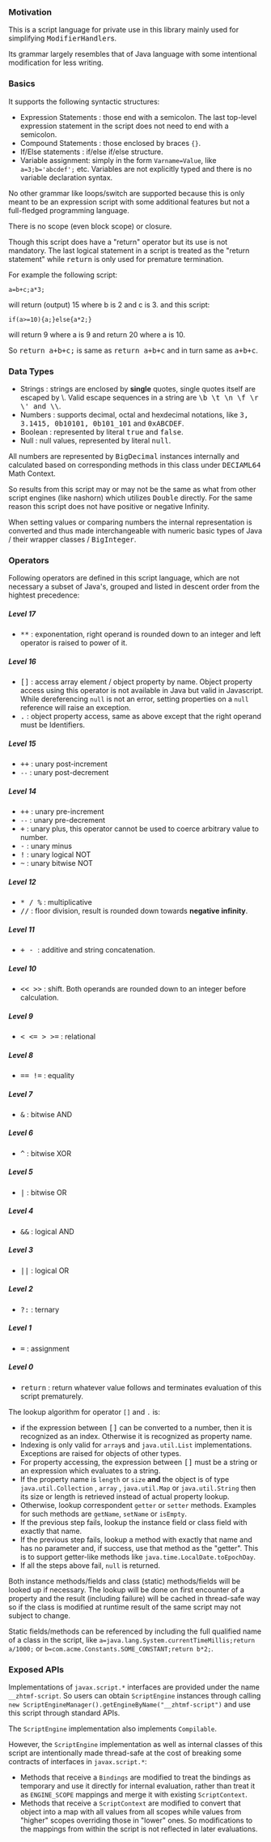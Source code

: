 

### Motivation
This is a script language for private use in this library mainly used for simplifying <tt>ModifierHandler</tt>s.
 
Its grammar largely resembles that of Java language with some intentional modification for less writing.

### Basics
It supports the following syntactic structures:

* Expression Statements : those end with a semicolon. The last top-level expression statement in the script does not need to end with a semicolon.
* Compound Statements : those enclosed by braces ````{}````.
* If/Else statements : if/else if/else structure.
* Variable assignment: simply in the form ````Varname=Value````, like ````a=3;b='abcdef';```` etc. Variables are not explicitly typed and there is no variable declaration syntax.

No other grammar like loops/switch are supported because this is only meant to be an expression script with some additional features but not a full-fledged programming language.

There is no scope (even block scope) or closure.

Though this script does have a "return" operator but its use is not mandatory.  The last logical statement in a script is treated as the "return statement" while <tt>return</tt> is only used for premature termination. 

For example the following script: 
````
a=b+c;a*3;
````
will return (output) 15 where b is 2 and c is 3.
and this script:
````
if(a>=10){a;}else{a*2;}
```` 
will return 9 where a is 9 and return 20 where a is 10.

So <tt>return a+b+c;</tt> is same as <tt>return a+b+c</tt> and in turn same as <tt>a+b+c</tt>.

### Data Types

* Strings : strings are enclosed by **single** quotes, single quotes itself are escaped by \\. Valid escape sequences in a string are <tt>\b  \t  \n  \f  \r  \\'  and \\\\</tt>.
* Numbers : supports decimal, octal and hexdecimal notations, like <tt>3, 3.1415, 0b10101, 0b101_101</tt> and <tt>0xABCDEF</tt>.  
* Boolean : represented by literal <tt>true</tt> and <tt>false</tt>.
* Null : null values, represented by literal <tt>null</tt>.

All numbers are represented by <tt>BigDecimal</tt> instances internally and calculated based on corresponding methods in this class under <tt>DECIAML64</tt> Math Context.

So results from this script may or may not be the same as what from other script engines (like nashorn) which utilizes <tt>Double</tt> directly.  For the same reason this script does not have positive or negative Infinity. 

When setting values or comparing numbers the internal representation is converted and thus made interchangeable with numeric basic types of Java / their wrapper classes / <tt>BigInteger</tt>.

### Operators

Following operators are defined in this script language, which are not necessary a subset of Java's, grouped and listed in descent order from the hightest precedence:
##### Level 17
* <tt>**</tt> : exponentation, right operand is rounded down to an integer and left operator is raised to power of it.
##### Level 16
* <tt>[]</tt> : access array element / object property by name. Object property access using this operator is not available in Java but valid in Javascript.  While dereferencing ````null```` is not an error, setting properties on a ````null```` reference will raise an exception.
* <tt>.</tt> : object property access, same as above except that the right operand must be Identifiers.
##### Level 15
* <tt>++</tt> :  unary post-increment
* ````--```` : unary post-decrement
##### Level 14
* <tt>++</tt> : unary pre-increment
* ````--```` : unary pre-decrement
* <tt>+</tt> : unary plus, this operator cannot be used to coerce arbitrary value to number. 
* <tt>-</tt> : unary minus
* <tt>!</tt> : unary logical NOT
* <tt>~</tt> : unary bitwise NOT
##### Level 12
* <tt>* / %</tt> : multiplicative
* <tt>//</tt> : floor division, result is rounded down towards **negative infinity**.
##### Level 11
* <tt>+ - </tt> : additive and string concatenation.
##### Level 10
* <tt><< >></tt> : shift. Both operands are rounded down to an integer before calculation.
##### Level 9
* <tt>< <= > >=</tt> : relational
##### Level 8
* <tt>== !=</tt> : equality
##### Level 7
* <tt>&</tt> : bitwise AND
##### Level 6
* <tt>^</tt> : bitwise XOR
##### Level 5
* <tt>|</tt> : bitwise OR
##### Level 4
* <tt>&&</tt> : logical AND
##### Level 3
* <tt>||</tt> : logical OR
##### Level 2
* <tt>?:</tt> : ternary
##### Level 1
* <tt>=</tt> : assignment
##### Level 0
* <tt>return</tt> : return whatever value follows and terminates evaluation of this script prematurely.

 The lookup algorithm for operator ````[]```` and ````.```` is:
* if the expression between <tt>[]</tt> can be converted to a number, then it is recognized as an index. Otherwise it is recognized as property name.
* Indexing is only valid for ````array````s and ````java.util.List```` implementations. Exceptions are raised for objects of other types.
* For property accessing, the expression between <tt>[]</tt> must be a string or an expression which evaluates to a string.
* If the property name is ````length```` or ````size```` **and** the object is of type ````java.util.Collection```` , ````array```` , ````java.util.Map```` or ````java.util.String```` then its size or length is retrieved instead of actual property lookup.
* Otherwise, lookup correspondent ````getter```` or ````setter```` methods. Examples for such methods are ````getName````, ````setName```` or ````isEmpty````. 
* If the previous step fails, lookup the instance field or class field with exactly that name.
* If the previous step fails, lookup a method with exactly that name and has no parameter and, if success, use that method as the "getter". This is to support getter-like methods like ````java.time.LocalDate.toEpochDay````.
* If all the steps above fail, ````null```` is returned.

Both instance methods/fields and class (static) methods/fields will be looked up if necessary. The lookup will be done on first encounter of a property and the result (including failure) will be cached in thread-safe way so if the class is modified at runtime result of the same script may not subject to change. 

Static fields/methods can be referenced by including the full qualified name of a class in the script, like ````a=java.lang.System.currentTimeMillis;return a/1000;```` or ````b=com.acme.Constants.SOME_CONSTANT;return b*2;````. 

### Exposed APIs
Implementations of ``javax.script.*`` interfaces are provided under the name ``__zhtmf-script``. So users can obtain ``ScriptEngine`` instances through calling ``new ScriptEngineManager().getEngineByName("__zhtmf-script")`` and use this script through standard APIs.

The ``ScriptEngine`` implementation also implements ``Compilable``.

However, the ``ScriptEngine`` implementation as well as internal classes of this script are intentionally made thread-safe at the cost of breaking some contracts of interfaces in ``javax.script.*``:
* Methods that receive a ``Bindings`` are modified to treat the bindings as temporary and use it directly for internal evaluation, rather than treat it as ``ENGINE_SCOPE`` mappings and merge it with existing ``ScriptContext``.
* Methods that receive a ``ScriptContext`` are modified to convert that object into a map with all values from all scopes while values from "higher" scopes overriding those in "lower" ones. So modifications to the mappings from within the script is not reflected in later evaluations.